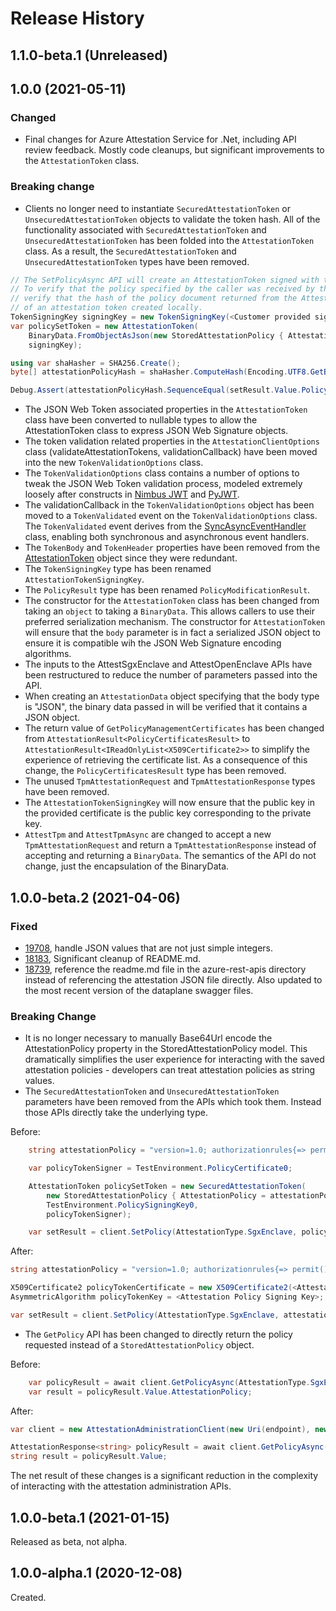 # Release History

## 1.1.0-beta.1 (Unreleased)


## 1.0.0 (2021-05-11)

### Changed

- Final changes for Azure Attestation Service for .Net, including API review feedback. Mostly code cleanups, but significant improvements to the `AttestationToken` class.

### Breaking change

- Clients no longer need to instantiate `SecuredAttestationToken` or `UnsecuredAttestationToken` objects to validate the token hash. All of the functionality associated with `SecuredAttestationToken` and `UnsecuredAttestationToken` has been folded into the `AttestationToken` class.
As a result, the `SecuredAttestationToken` and `UnsecuredAttestationToken` types have been removed.

```C# Snippet:VerifySigningHash
// The SetPolicyAsync API will create an AttestationToken signed with the TokenSigningKey to transmit the policy.
// To verify that the policy specified by the caller was received by the service inside the enclave, we
// verify that the hash of the policy document returned from the Attestation Service matches the hash
// of an attestation token created locally.
TokenSigningKey signingKey = new TokenSigningKey(<Customer provided signing key>, <Customer provided certificate>)
var policySetToken = new AttestationToken(
    BinaryData.FromObjectAsJson(new StoredAttestationPolicy { AttestationPolicy = attestationPolicy }),
    signingKey);

using var shaHasher = SHA256.Create();
byte[] attestationPolicyHash = shaHasher.ComputeHash(Encoding.UTF8.GetBytes(policySetToken.Serialize()));

Debug.Assert(attestationPolicyHash.SequenceEqual(setResult.Value.PolicyTokenHash.ToArray()));
```

- The JSON Web Token associated properties in the `AttestationToken` class have been converted to nullable types to allow the AttestationToken class to express JSON Web Signature objects.
- The token validation related properties in the `AttestationClientOptions` class (validateAttestationTokens, validationCallback) have been moved into the new `TokenValidationOptions` class.
- The `TokenValidationOptions` class contains a number of options to tweak the JSON Web Token validation process, modeled extremely loosely after constructs in [Nimbus JWT](https://connect2id.com/products/nimbus-jose-jwt) and [PyJWT](https://pypi.org/project/PyJWT/).
- The validationCallback in the `TokenValidationOptions` object has been moved to a `TokenValidated` event on the `TokenValidationOptions` class. The `TokenValidated` event derives from the [SyncAsyncEventHandler](https://docs.microsoft.com/dotnet/api/azure.core.syncasynceventhandler-1) class, enabling both synchronous and asynchronous event handlers.
- The `TokenBody` and `TokenHeader` properties have been removed from the [AttestationToken](https://docs.microsoft.com/dotnet/api/azure.security.attestation.attestationtoken) object since they were redundant.
- The `TokenSigningKey` type has been renamed `AttestationTokenSigningKey`.
- The `PolicyResult` type has been renamed `PolicyModificationResult`.
- The constructor for the `AttestationToken` class has been changed from taking an `object` to taking a `BinaryData`. This allows callers to use their preferred serialization
mechanism. The constructor for `AttestationToken` will ensure that the `body` parameter is in fact a serialized JSON object to ensure it is compatible wih the JSON Web Signature encoding algorithms.
- The inputs to the AttestSgxEnclave and AttestOpenEnclave APIs have been restructured
to reduce the number of parameters passed into the API.
- When creating an `AttestationData` object specifying that the body type is "JSON", the binary data passed in will be verified that it contains a JSON object.
- The return value of `GetPolicyManagementCertificates` has been changed from `AttestationResult<PolicyCertificatesResult>` to `AttestationResult<IReadOnlyList<X509Certificate2>>` to simplify the experience of retrieving the certificate list. As a consequence of this change, the `PolicyCertificatesResult` type has been removed.
- The unused `TpmAttestationRequest` and `TpmAttestationResponse` types have been removed.
- The `AttestationTokenSigningKey` will now ensure that the public key in the provided certificate is the public key corresponding to the private key.
- `AttestTpm` and `AttestTpmAsync` are changed to accept a new `TpmAttestationRequest` and return a `TpmAttestationResponse` instead of accepting and returning a `BinaryData`. The semantics of the API do not change, just the encapsulation of the BinaryData.

## 1.0.0-beta.2 (2021-04-06)

### Fixed

- [19708](https://github.com/Azure/azure-sdk-for-net/issues/19708), handle JSON values that are not just simple integers.
- [18183](https://github.com/Azure/azure-sdk-for-net/issues/18183), Significant cleanup of README.md.
- [18739](https://github.com/Azure/azure-sdk-for-net/issues/18739), reference the readme.md file in the azure-rest-apis directory instead of referencing the attestation JSON file directly. Also updated to the most recent version of the dataplane swagger files.

### Breaking Change

- It is no longer necessary to manually Base64Url encode the AttestationPolicy property in the StoredAttestationPolicy model.
This dramatically simplifies the user experience for interacting with the saved attestation policies - developers can treat attestation policies as string values.
- The `SecuredAttestationToken` and `UnsecuredAttestationToken` parameters have been removed from the APIs which took them. Instead those APIs directly take the underlying type.

Before:

``` C#
    string attestationPolicy = "version=1.0; authorizationrules{=> permit();}; issuancerules{};";

    var policyTokenSigner = TestEnvironment.PolicyCertificate0;

    AttestationToken policySetToken = new SecuredAttestationToken(
        new StoredAttestationPolicy { AttestationPolicy = attestationPolicy, },
        TestEnvironment.PolicySigningKey0,
        policyTokenSigner);

    var setResult = client.SetPolicy(AttestationType.SgxEnclave, policySetToken);
```

After:

```C# Snippet:SetPolicy
string attestationPolicy = "version=1.0; authorizationrules{=> permit();}; issuancerules{};";

X509Certificate2 policyTokenCertificate = new X509Certificate2(<Attestation Policy Signing Certificate>);
AsymmetricAlgorithm policyTokenKey = <Attestation Policy Signing Key>;

var setResult = client.SetPolicy(AttestationType.SgxEnclave, attestationPolicy, new AttestationTokenSigningKey(policyTokenKey, policyTokenCertificate));
```

- The `GetPolicy` API has been changed to directly return the policy requested instead of a `StoredAttestationPolicy` object.
  
Before:

``` C#
    var policyResult = await client.GetPolicyAsync(AttestationType.SgxEnclave);
    var result = policyResult.Value.AttestationPolicy;
```

After:

```C# Snippet:GetPolicy
var client = new AttestationAdministrationClient(new Uri(endpoint), new DefaultAzureCredential());

AttestationResponse<string> policyResult = await client.GetPolicyAsync(AttestationType.SgxEnclave);
string result = policyResult.Value;
```

The net result of these changes is a significant reduction in the complexity of interacting with the attestation administration APIs.

## 1.0.0-beta.1 (2021-01-15)

Released as beta, not alpha.

## 1.0.0-alpha.1 (2020-12-08)

Created.